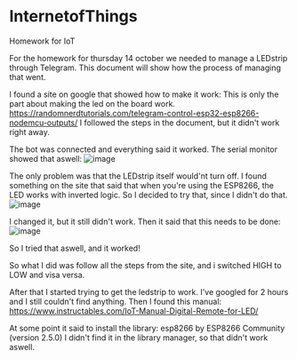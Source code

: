 # InternetofThings
Homework for IoT

For the homework for thursday 14 october we needed to manage a LEDstrip through Telegram.
This document will show how the process of managing that went.

I found a site on google that showed how to make it work:
This is only the part about making the led on the board work.
https://randomnerdtutorials.com/telegram-control-esp32-esp8266-nodemcu-outputs/
I followed the steps in the document, but it didn't work right away.

The bot was connected and everything said it worked.
The serial monitor showed that aswell:
![image](https://user-images.githubusercontent.com/74072161/137131133-5bbeaf8a-cb77-4aa7-906b-f6cba95ca84e.png)

The only problem was that the LEDstrip itself would'nt turn off.
I found something on the site that said that when you're using the ESP8266, the LED works with inverted logic. So I decided to try that, since I didn't do that.
![image](https://user-images.githubusercontent.com/74072161/137131559-5dbe2a6c-26b9-42cd-bf9f-9ae546917878.png)

I changed it, but it still didn't work.
Then it said that this needs to be done:
![image](https://user-images.githubusercontent.com/74072161/137132345-a57b285c-03aa-4b8f-b605-beaf721de525.png)

So I tried that aswell, and it worked!

So what I did was follow all the steps from the site, and i switched HIGH to LOW and visa versa.

After that I started trying to get the ledstrip to work.
I've googled for 2 hours and I still couldn't find anything.
Then I found this manual:
https://www.instructables.com/IoT-Manual-Digital-Remote-for-LED/

At some point it said to install the library: esp8266 by ESP8266 Community (version 2.5.0)
I didn't find it in the library manager, so that didn't work aswell. 
